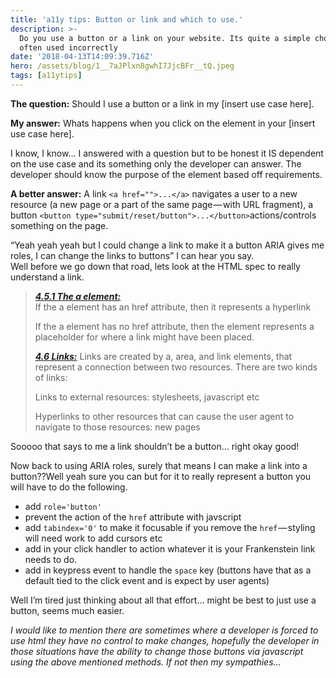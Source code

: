 ```yaml
---
title: 'a11y tips: Button or link and which to use.'
description: >-
  Do you use a button or a link on your website. Its quite a simple choice but
  often used incorrectly
date: '2018-04-13T14:09:39.716Z'
hero: /assets/blog/1__7aJPlxn8gwhI7JjcBFr__tQ.jpeg
tags: [a11ytips]
---
```


**The question:** Should I use a button or a link in my \[insert use case here\].

**My answer:** Whats happens when you click on the element in your \[insert use case here\].

I know, I know… I answered with a question but to be honest it IS dependent on the use case and its something only the developer can answer. The developer should know the purpose of the element based off requirements.

**A better answer:** A link `<a href="">...</a>` navigates a user to a new resource (a new page or a part of the same page — with URL fragment), a button `<button type="submit/reset/button">...</button>`actions/controls something on the page.

“Yeah yeah yeah but I could change a link to make it a button ARIA gives me roles, I can change the links to buttons” I can hear you say.  
Well before we go down that road, lets look at the HTML spec to really understand a link.

> [**_4.5.1 The a element:_**](https://html.spec.whatwg.org/multipage/text-level-semantics.html#the-a-element)  
> If the a element has an href attribute, then it represents a hyperlink
>
> If the a element has no href attribute, then the element represents a placeholder for where a link might have been placed.
>
> [**_4.6 Links:_**](https://html.spec.whatwg.org/multipage/links.html#links)
> Links are created by a, area, and link elements, that represent a connection between two resources. There are two kinds of links:
>
> Links to external resources: stylesheets, javascript etc
>
> Hyperlinks to other resources that can cause the user agent to navigate to those resources: new pages

Sooooo that says to me a link shouldn’t be a button… right okay good!

Now back to using ARIA roles, surely that means I can make a link into a button??Well yeah sure you can but for it to really represent a button you will have to do the following.

*   add `role='button'`
*   prevent the action of the `href` attribute with javscript
*   add `tabindex='0'` to make it focusable if you remove the `href` — styling will need work to add cursors etc
*   add in your click handler to action whatever it is your Frankenstein link needs to do.
*   add in keypress event to handle the `space` key (buttons have that as a default tied to the click event and is expect by user agents)

Well I’m tired just thinking about all that effort… might be best to just use a button, seems much easier.

_I would like to mention there are sometimes where a developer is forced to use html they have no control to make changes, hopefully the developer in those situations have the ability to change those buttons via javascript using the above mentioned methods. If not then my sympathies…_